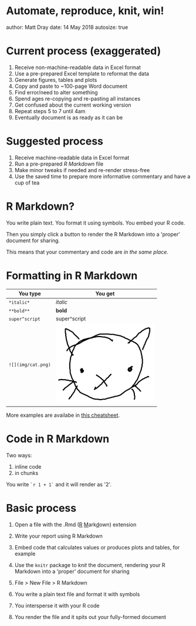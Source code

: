Automate, reproduce, knit, win!
========================================================
author: Matt Dray
date: 14 May 2018
autosize: true



Current process (exaggerated)
========================================================

1. Receive non-machine-readable data in Excel format
2. Use a pre-prepared Excel template to reformat the data
3. Generate figures, tables and plots
4. Copy and paste to ~100-page Word document
5. Find error/need to alter something
6. Spend ages re-copying and re-pasting all instances
7. Get confused about the current working version
7. Repeat steps 5 to 7 until 4am
8. Eventually document is as ready as it can be

Suggested process
========================================================

1. Receive machine-readable data in Excel format
2. Run a pre-prepared *R Markdown* file
3. Make minor tweaks if needed and re-render stress-free
4. Use the saved time to prepare more informative commentary and have a cup of tea

R Markdown?
========================================================

You write plain text. You format it using symbols. You embed your R code.

Then you simply click a button to render the R Markdown into a 'proper' document for sharing.

This means that your commentary and code are *in the same place*.

Formatting in R Markdown
========================================================

You type | You get
--- | ---
`*italic*` | *italic*
`**bold**` | **bold**
`super^script` | super^script
`![](img/cat.png)` | ![](img/cat.png)

More examples are availabe in [this cheatsheet](https://www.rstudio.com/wp-content/uploads/2015/03/rmarkdown-reference.pdf).

Code in R Markdown
========================================================

Two ways:

1. inline code
2. in chunks

You write <code>&grave;r 1 + 1&grave;</code> and it will render as '2'.


Basic process
========================================================

1. Open a file with the .Rmd (<u>R</u> <u>M</u>ark<u>d</u>own) extension
2. Write your report using R Markdown
3. Embed code that calculates values or produces plots and tables, for example
4. Use the `knitr` package to *knit* the document, rendering your R Markdown into a 'proper' document for sharing

1. File > New File > R Markdown

1. You write a plain text file and format it with symbols
2. You intersperse it with your R code
3. You render the file and it spits out your fully-formed document
